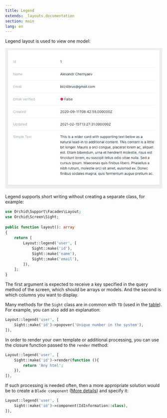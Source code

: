 ```yaml
---
title: Legend
extends: _layouts.documentation
section: main
lang: en
---
```


Legend layout is used to view one model:

![Legend](/assets/img/layouts/legend.png)

Legend supports short writing without creating a separate class, for example:

```php
use Orchid\Support\Facades\Layout;
use Orchid\Screen\Sight;

public function layout(): array
{
    return [
        Layout::legend('user', [
            Sight::make('id'),
            Sight::make('name'),
            Sight::make('email'),
        ]),
    ];
}
```

The first argument is expected to receive a key specified in the query method of the screen, which should be arrays or models. And the second is which columns you want to display.


Many methods for the `Sight` class are in common with `TD` (used in the [table](en/docs/table/)). For example, you can also add an explanation:

```php
Layout::legend('user', [
    Sight::make('id')->popover('Unique number in the system'),
]),
```

In order to render your own template or additional processing, you can use the closure function passed to the `render` method:

```php
Layout::legend('user', [
    Sight::make('id')->render(function (){
        return 'Any html';
    }),
]),
```

If such processing is needed often, then a more appropriate solution would be to create a `Blade component` ([More details](https://laravel.com/docs/blade#components)) and specify it:

```php
Layout::legend('user', [
    Sight::make('id')->component(IdInformation::class),
]),
```
